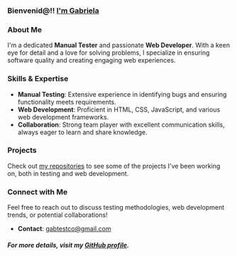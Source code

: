 ### Bienvenid@!! [I'm Gabriela](https://github.com/gabimin)
 

### About Me

I'm a dedicated **Manual Tester** and passionate **Web Developer**. With a keen eye for detail and a love for solving problems, I specialize in ensuring software quality and creating engaging web experiences.


### Skills & Expertise

- **Manual Testing**: Extensive experience in identifying bugs and ensuring functionality meets requirements.
- **Web Development**: Proficient in HTML, CSS, JavaScript, and various web development frameworks.
- **Collaboration**: Strong team player with excellent communication skills, always eager to learn and share knowledge.


### Projects

Check out [my repositories]([http://example.com](https://github.com/gabimin?tab=repositories)) to see some of the projects I've been working on, both in testing and web development.


### Connect with Me

Feel free to reach out to discuss testing methodologies, web development trends, or potential collaborations!

- **Contact**: gabtestco@gmail.com



##### For more details, visit my [GitHub profile](https://github.com/gabimin).


